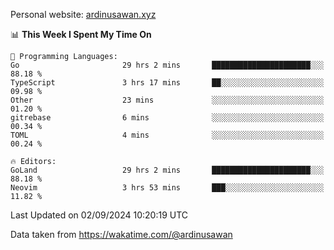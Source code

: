 Personal website: [ardinusawan.xyz](https://ardinusawan.xyz)

<!--START_SECTION:waka-->
📊 **This Week I Spent My Time On** 

```text
💬 Programming Languages: 
Go                       29 hrs 2 mins       ██████████████████████░░░   88.18 % 
TypeScript               3 hrs 17 mins       ██░░░░░░░░░░░░░░░░░░░░░░░   09.98 % 
Other                    23 mins             ░░░░░░░░░░░░░░░░░░░░░░░░░   01.20 % 
gitrebase                6 mins              ░░░░░░░░░░░░░░░░░░░░░░░░░   00.34 % 
TOML                     4 mins              ░░░░░░░░░░░░░░░░░░░░░░░░░   00.24 % 

🔥 Editors: 
GoLand                   29 hrs 2 mins       ██████████████████████░░░   88.18 % 
Neovim                   3 hrs 53 mins       ███░░░░░░░░░░░░░░░░░░░░░░   11.82 % 
```


 Last Updated on 02/09/2024 10:20:19 UTC
<!--END_SECTION:waka-->
Data taken from https://wakatime.com/@ardinusawan
